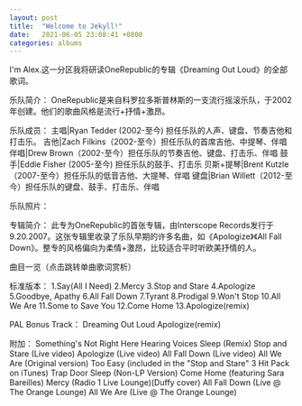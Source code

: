 ```yaml
---
layout: post
title:  "Welcome to Jekyll!"
date:   2021-06-05 23:08:41 +0800
categories: albums
---
```

I'm Alex.这一分区我将研读OneRepublic的专辑《Dreaming Out Loud》的全部歌词。

乐队简介：
OneRepublic是来自科罗拉多斯普林斯的一支流行摇滚乐队，于2002年创建。他们的歌曲风格是流行+抒情+激昂。

乐队成员：
主唱|Ryan Tedder (2002-至今) 担任乐队的人声、键盘、节奏吉他和打击乐。
吉他|Zach Filkins（2002-至今）担任乐队的首席吉他、中提琴、伴唱
伴唱|Drew Brown（2002-至今）担任乐队的节奏吉他、键盘、打击乐、伴唱
鼓手|Eddie Fisher (2005-至今) 担任乐队的鼓手、打击乐
贝斯+提琴|Brent Kutzle（2007-至今）担任乐队的低音吉他、大提琴、伴唱
键盘|Brian Willett（2012-至今）担任乐队的键盘、鼓手、打击乐、伴唱

乐队照片：

专辑简介：
此专为OneRepublic的首张专辑，由Interscope Records发行于9.20.2007。这张专辑里收录了乐队早期的许多名曲，如《Apologize》《All Fall Down》。整专的风格偏向为柔情+激昂，比较适合平时听欧美抒情的人。

曲目一览（点击跳转单曲歌词赏析）

标准版本：
1.Say(All I Need)
2.Mercy
3.Stop and Stare
4.Apologize
5.Goodbye, Apathy
6.All Fall Down
7.Tyrant
8.Prodigal
9.Won't Stop
10.All We Are
11.Some to Save You
12.Come Home
13.Apologize(remix)

PAL Bonus Track：
Dreaming Out Loud
Apologize(remix)

附加：
Something's Not Right Here
Hearing Voices
Sleep (Remix)
Stop and Stare (Live video)
Apologize (Live video)
All Fall Down (Live video)
All We Are (Original version)
Too Easy (included in the "Stop and Stare" 3 Hit Pack on iTunes)
Trap Door
Sleep (Non-LP Version)
Come Home (featuring Sara Bareilles)
Mercy (Radio 1 Live Lounge)(Duffy cover)
All Fall Down (Live @ The Orange Lounge)
All We Are (Live @ The Orange Lounge)